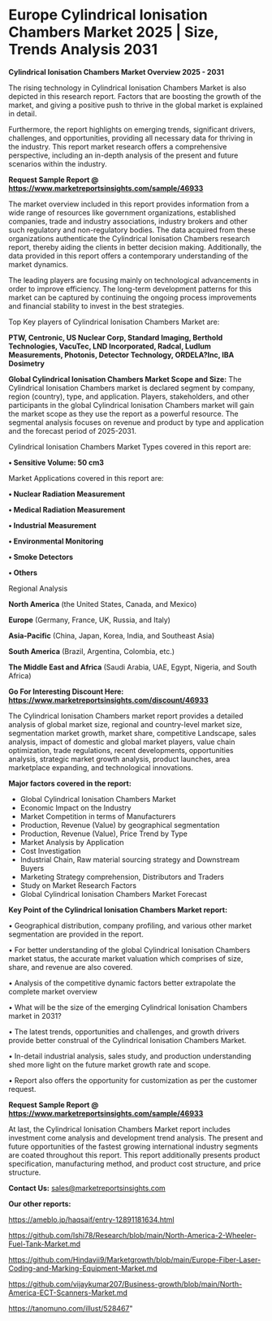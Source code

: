 # Europe Cylindrical Ionisation Chambers Market 2025 | Size, Trends Analysis 2031

<Strong> Cylindrical Ionisation Chambers Market Overview 2025 - 2031</strong>

The rising technology in Cylindrical Ionisation Chambers Market is also depicted in this research report. Factors that are boosting the growth of the market, and giving a positive push to thrive in the global market is explained in detail.

Furthermore, the report highlights on emerging trends, significant drivers, challenges, and opportunities, providing all necessary data for thriving in the industry. This report market research offers a comprehensive perspective, including an in-depth analysis of the present and future scenarios within the industry.

<strong>Request Sample Report @ <a href=https://www.marketreportsinsights.com/sample/46933>https://www.marketreportsinsights.com/sample/46933</a></strong>

The market overview included in this report provides information from a wide range of resources like government organizations, established companies, trade and industry associations, industry brokers and other such regulatory and non-regulatory bodies. The data acquired from these organizations authenticate the Cylindrical Ionisation Chambers research report, thereby aiding the clients in better decision making. Additionally, the data provided in this report offers a contemporary understanding of the market dynamics.

The leading players are focusing mainly on technological advancements in order to improve efficiency. The long-term development patterns for this market can be captured by continuing the ongoing process improvements and financial stability to invest in the best strategies.

Top Key players of Cylindrical Ionisation Chambers Market are:

<strong>PTW, Centronic, US Nuclear Corp, Standard Imaging, Berthold Technologies, VacuTec, LND Incorporated, Radcal, Ludlum Measurements, Photonis, Detector Technology, ORDELA?Inc, IBA Dosimetry</strong>

<strong><b>Global Cylindrical Ionisation Chambers Market Scope and Size:</b></strong>
The Cylindrical Ionisation Chambers market is declared segment by company, region (country), type, and application. Players, stakeholders, and other participants in the global Cylindrical Ionisation Chambers market will gain the market scope as they use the report as a powerful resource. The segmental analysis focuses on revenue and product by type and application and the forecast period of 2025-2031.

Cylindrical Ionisation Chambers Market Types covered in this report are:

<strong>•  Sensitive Volume: 50 cm3</strong>

Market Applications covered in this report are:

<strong>•  Nuclear Radiation Measurement

•  Medical Radiation Measurement

•  Industrial Measurement

•  Environmental Monitoring

•  Smoke Detectors

•  Others</strong> 

Regional Analysis

<strong>North America</strong> (the United States, Canada, and Mexico)

<strong>Europe</strong> (Germany, France, UK, Russia, and Italy)

<strong>Asia-Pacific</strong> (China, Japan, Korea, India, and Southeast Asia)

<strong>South America</strong> (Brazil, Argentina, Colombia, etc.)

<strong>The Middle East and Africa</strong> (Saudi Arabia, UAE, Egypt, Nigeria, and South Africa)

<strong>Go For Interesting Discount Here: <a href=https://www.marketreportsinsights.com/discount/46933>https://www.marketreportsinsights.com/discount/46933</a></strong>

The Cylindrical Ionisation Chambers market report provides a detailed analysis of global market size, regional and country-level market size, segmentation market growth, market share, competitive Landscape, sales analysis, impact of domestic and global market players, value chain optimization, trade regulations, recent developments, opportunities analysis, strategic market growth analysis, product launches, area marketplace expanding, and technological innovations.

<strong><b>Major factors covered in the report:</b></strong>
<ul>
  <li>Global Cylindrical Ionisation Chambers Market </li>
  <li>Economic Impact on the Industry</li>
  <li>Market Competition in terms of Manufacturers</li>
  <li>Production, Revenue (Value) by geographical segmentation</li>
  <li>Production, Revenue (Value), Price Trend by Type</li>
  <li>Market Analysis by Application</li>
  <li>Cost Investigation</li>
  <li>Industrial Chain, Raw material sourcing strategy and Downstream Buyers</li>
  <li>Marketing Strategy comprehension, Distributors and Traders</li>
  <li>Study on Market Research Factors</li>
  <li>Global Cylindrical Ionisation Chambers Market Forecast</li>
</ul>

<strong><b>Key Point of the Cylindrical Ionisation Chambers Market report:</b></strong>

• Geographical distribution, company profiling, and various other market segmentation are provided in the report.

• For better understanding of the global Cylindrical Ionisation Chambers market status, the accurate market valuation which comprises of size, share, and revenue are also covered.

• Analysis of the competitive dynamic factors better extrapolate the complete market overview

• What will be the size of the emerging Cylindrical Ionisation Chambers market in 2031?

• The latest trends, opportunities and challenges, and growth drivers provide better construal of the Cylindrical Ionisation Chambers Market.

• In-detail industrial analysis, sales study, and production understanding shed more light on the future market growth rate and scope.

• Report also offers the opportunity for customization as per the customer request.

<strong>Request Sample Report @ <a href=https://www.marketreportsinsights.com/sample/46933>https://www.marketreportsinsights.com/sample/46933</a></strong>

At last, the Cylindrical Ionisation Chambers Market report includes investment come analysis and development trend analysis. The present and future opportunities of the fastest growing international industry segments are coated throughout this report. This report additionally presents product specification, manufacturing method, and product cost structure, and price structure.

<strong>Contact Us:</strong>
sales@marketreportsinsights.com

<strong>Our other reports:</strong>

<a href=https://ameblo.jp/haqsaif/entry-12891181634.html>https://ameblo.jp/haqsaif/entry-12891181634.html</a>

<a href=https://github.com/Ishi78/Research/blob/main/North-America-2-Wheeler-Fuel-Tank-Market.md>https://github.com/Ishi78/Research/blob/main/North-America-2-Wheeler-Fuel-Tank-Market.md</a>

<a href=https://github.com/Hindavii9/Marketgrowth/blob/main/Europe-Fiber-Laser-Coding-and-Marking-Equipment-Market.md>https://github.com/Hindavii9/Marketgrowth/blob/main/Europe-Fiber-Laser-Coding-and-Marking-Equipment-Market.md</a>

<a href=https://github.com/vijaykumar207/Business-growth/blob/main/North-America-ECT-Scanners-Market.md>https://github.com/vijaykumar207/Business-growth/blob/main/North-America-ECT-Scanners-Market.md</a>

<a href=https://tanomuno.com/illust/528467>https://tanomuno.com/illust/528467</a>"
